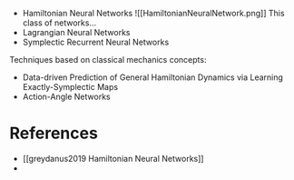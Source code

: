 - Hamiltonian Neural Networks
	![[HamiltonianNeuralNetwork.png]]
	This class of networks...
- Lagrangian Neural Networks
- Symplectic Recurrent Neural Networks

Techniques based on classical mechanics concepts:
- Data-driven Prediction of General Hamiltonian Dynamics via Learning Exactly-Symplectic Maps
- Action-Angle Networks

# References
- [[greydanus2019 Hamiltonian Neural Networks]]
- 
